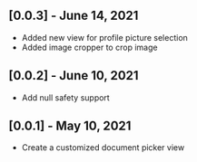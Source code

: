 ## [0.0.3] - June 14, 2021

* Added new view for profile picture selection
* Added image cropper to crop image

## [0.0.2] - June 10, 2021

* Add null safety support

## [0.0.1] - May 10, 2021

* Create a customized document picker view
